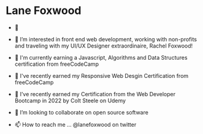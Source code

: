 <h1>Lane Foxwood</h1>

- 👋 
- 👀 I’m interested in front end web development, working with non-profits and traveling with my UI/UX Designer extraordinaire, Rachel Foxwood!



- 🌱 I'm currently earning a Javascript, Algorithms and Data Structures certification from freeCodeCamp
- 🌱 I've recently earned my Responsive Web Desgin Certification from freeCodeCamp
- 🌱 I’ve recently earned my Certification from the Web Developer Bootcamp in 2022 by Colt Steele on Udemy
- 💞️ I’m looking to collaborate on open source software
- 📫 How to reach me ... @lanefoxwood on twitter



<!---
lanefoxwood/lanefoxwood is a ✨ special ✨ repository because its `README.md` (this file) appears on your GitHub profile.
You can click the Preview link to take a look at your changes.
--->
